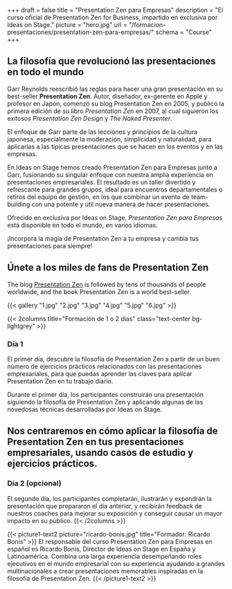 +++
draft		= false
title		= "Presentation Zen para Empresas"
description = "El curso oficial de Presentation Zen for Business, impartido en exclusiva por Ideas on Stage."
picture		= "hero.jpg"
url	 		= "/formacion-presentaciones/presentation-zen-para-empresas/"
schema		= "Course"
+++

## La filosofía que revolucionó las presentaciones en todo el mundo

Garr Reynolds reescribió las reglas para hacer una gran presentación en su best-seller <b>Presentation Zen</b>. Autor, diseñador, ex-gerente en Apple y profesor en Japón, comenzó su blog Presentation Zen en 2005, y publicó la primera edición de su libro <i>Presentation Zen</i> en 2007, al cual siguieron los exitosos <i>Presentation Zen Design</i> y <i>The Naked Presenter</i>.

El enfoque de Garr parte de las lecciones y principios de la cultura japonesa, especialmente la moderación, simplicidad y naturalidad, para aplicarlas a las típicas presentaciones que se hacen en los eventos y en las empresas.

En Ideas on Stage hemos creado Presentation Zen para Empresas junto a Garr, fusionando su singular enfoque con nuestra amplia experiencia en presentaciones empresariales. El resultado es un taller divertido y refrescante para grandes grupos, ideal para encuentros departamentales o retiros del equipo de gestión, en los que combinar un evento de team-building con una potente y útil nueva manera de hacer presentaciones.

Ofrecido en exclusiva por Ideas on Stage, <i>Presentation Zen para Empresas</i> está disponible en todo el mundo, en varios idiomas.

¡Incorpora la magia de Presentation Zen a tu empresa y cambia tus presentaciones para siempre!

## Únete a los miles de fans de Presentation Zen
The blog [Presentation Zen](http://www.presentationzen.com/) is followed by tens of thousands of people worldwide, and the book Presentation Zen is a world best-seller.

{{< gallery "1.jpg" "2.jpg" "3.jpg" "4.jpg" "5.jpg" "6.jpg" >}}

{{< 2columns title="Formación de 1 o 2 días" class="text-center bg-lightgrey" >}}
### Día 1
El primer día, descubre la filosofía de Presentation Zen a partir de un buen número de ejercicios prácticos relacionados con las presentaciones empresariales, para que puedas aprender las claves para aplicar Presentation Zen en tu trabajo diario.

Durante el primer día, los participantes construirán una presentación siguiendo la filosofía de Presentation Zen y aplicando algunas de las novedosas técnicas desarrolladas por Ideas on Stage.

Nos centraremos en cómo aplicar la filosofía de Presentation Zen en tus presentaciones empresariales, usando casos de estudio y ejercicios prácticos.
---
### Día 2 (opcional)
El segundo día, los participantes completarán, ilustrarán y expondrán la presentación que prepararon el día anterior, y recibirán feedback de nuestros coaches para mejorar su exposición y conseguir causar un mayor impacto en su público.
{{< /2columns >}}

{{< picture1-text2 picture="ricardo-bonis.jpg" title="Formador: Ricardo Bonis" >}}
El responsable del curso Presentation Zen para Empresas en español es Ricardo Bonis, Director de Ideas on Stage en España y Latinoamérica. Combina una larga experiencia desempeñando roles ejecutivos en el mundo empresarial con su experiencia ayudando a grandes multinacionales a crear presentaciones memorables inspiradas en la filosofía de Presentation Zen.
{{< /picture1-text2 >}}